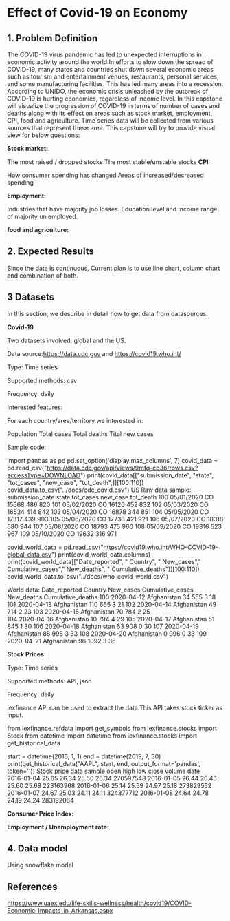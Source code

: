 
# Effect of Covid-19 on  Economy
## 1. Problem Definition
The COVID-19 virus pandemic has led to unexpected interruptions in economic activity around the world.In efforts to slow down the spread of COVID-19, many states and countries shut down several economic areas such as tourism and entertainment venues, restaurants, personal services, and some manufacturing facilities. This has led many areas into a recession. According to UNIDO, the economic crisis unleashed by the outbreak of COVID-19 is hurting economies, regardless of income level.
In this capstone will visualize the progression of COVID-19 in terms of number of cases and deaths along with its effect on areas such as stock market, employment, CPI, food and agriculture. Time series data will be collected from various  sources that represent these area.
This capstone will try to provide visual view for below questions:

**Stock market:**

The most raised / dropped stocks
The most stable/unstable stocks
**CPI:**

How consumer spending has changed
Areas of increased/decreased spending 

**Employment:**

Industries that have majority job losses.
Education level and income range of majority un employed.

**food and agriculture:**

## 2. Expected Results
Since the data is continuous, Current plan is to use line chart, column chart and combination of both.

## 3 Datasets
In this section, we describe in detail how to get data from datasources.

**Covid-19**

Two datasets involved: global and the US.

Data source:https://data.cdc.gov and https://covid19.who.int/

Type: Time series

Supported methods:  csv

Frequency: daily

Interested features:

For each country/area/territory we interested in:

Population
Total cases
Total deaths
Tital new cases

Sample code:

import pandas as pd
pd.set_option('display.max_columns', 7)
covid_data = pd.read_csv("https://data.cdc.gov/api/views/9mfq-cb36/rows.csv?accessType=DOWNLOAD")
print(covid_data[["submission_date", "state", "tot_cases", "new_case", "tot_death",]][100:110])
covid_data.to_csv("../docs/cdc_covid.csv")
US Raw data sample:
    submission_date state  tot_cases  new_case  tot_death
 100      05/01/2020    CO      15668       486        820
 101      05/02/2020    CO      16120       452        832
 102      05/03/2020    CO      16534       414        842
 103      05/04/2020    CO      16878       344        851
 104      05/05/2020    CO      17317       439        903
 105      05/06/2020    CO      17738       421        921
 106      05/07/2020    CO      18318       580        944
 107      05/08/2020    CO      18793       475        960
 108      05/09/2020    CO      19316       523        967
 109      05/10/2020    CO      19632       316        971
 
 covid_world_data = pd.read_csv("https://covid19.who.int/WHO-COVID-19-global-data.csv")
 print(covid_world_data.columns)
 print(covid_world_data[["Date_reported", " Country", " New_cases"," Cumulative_cases"," New_deaths",  " Cumulative_deaths"]][100:110])
 covid_world_data.to_csv("../docs/who_covid_world.csv")
 
 
World data:
  Date_reported      Country   New_cases   Cumulative_cases   New_deaths      Cumulative_deaths
 100    2020-04-12  Afghanistan          34                555            3   18
 101    2020-04-13  Afghanistan         110                665            3   21 
 102    2020-04-14  Afghanistan          49                714            2   23
 103    2020-04-15  Afghanistan          70                784            2   25  
 104    2020-04-16  Afghanistan          10                794            4   29 
 105    2020-04-17  Afghanistan          51                845            1   30
 106    2020-04-18  Afghanistan          63                908            0   30
 107    2020-04-19  Afghanistan          88                996            3   33
 108    2020-04-20  Afghanistan           0                996            0   33
 109    2020-04-21  Afghanistan          96               1092            3   36                   
 


**Stock Prices:**

Type: Time series

Supported methods: API, json

Frequency: daily

iexfinance API can be used to extract the data.This API takes stock ticker as input.  



 from iexfinance.refdata import get_symbols
 from iexfinance.stocks import Stock
 from datetime import datetime
 from iexfinance.stocks import get_historical_data
 
 start = datetime(2016, 1, 1)
 end = datetime(2019, 7, 30)
 print(get_historical_data("AAPL", start, end,
                            output_format='pandas',
                                token='<TOKEN>'))
Stock price data sample
             open   high    low  close     volume
date                                             
2016-01-04  25.65  26.34  25.50  26.34  270597548
2016-01-05  26.44  26.46  25.60  25.68  223163968
2016-01-06  25.14  25.59  24.97  25.18  273829552
2016-01-07  24.67  25.03  24.11  24.11  324377712
2016-01-08  24.64  24.78  24.19  24.24  283192064
 
**Consumer Price Index:**

**Employment / Unemployment rate:**

## 4. Data model
Using snowflake model
## References
https://www.uaex.edu/life-skills-wellness/health/covid19/COVID-Economic_Impacts_in_Arkansas.aspx
